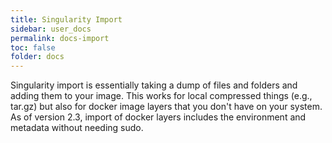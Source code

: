 ```yaml
---
title: Singularity Import
sidebar: user_docs
permalink: docs-import
toc: false
folder: docs
---
```


Singularity import is essentially taking a dump of files and folders and adding them to your image. This works for local compressed things (e.g., tar.gz) but also for docker image layers that you don't have on your system. As of version 2.3, import of docker layers includes the environment and metadata without needing sudo.
